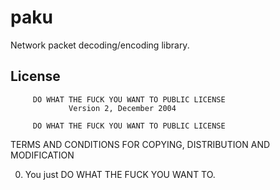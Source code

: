 paku
====
Network packet decoding/encoding library.

License
-------

         DO WHAT THE FUCK YOU WANT TO PUBLIC LICENSE
                 Version 2, December 2004

         DO WHAT THE FUCK YOU WANT TO PUBLIC LICENSE
TERMS AND CONDITIONS FOR COPYING, DISTRIBUTION AND MODIFICATION

0. You just DO WHAT THE FUCK YOU WANT TO.
